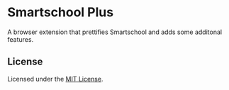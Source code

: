 # Smartschool Plus

A browser extension that prettifies Smartschool and adds some additonal features.

## License

Licensed under the [MIT License](LICENSE).
